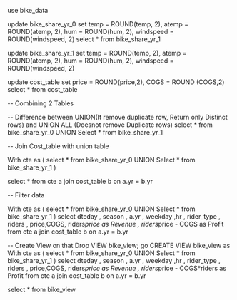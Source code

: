 use bike_data

update bike_share_yr_0
set
temp = ROUND(temp, 2),
  atemp = ROUND(atemp, 2),
  hum = ROUND(hum, 2),
  windspeed = ROUND(windspeed, 2)
  select * from bike_share_yr_1

  update bike_share_yr_1
  set 
  temp = ROUND(temp, 2),
  atemp = ROUND(atemp, 2),
  hum = ROUND(hum, 2),
  windspeed = ROUND(windspeed, 2)


  update cost_table
  set 
  price = ROUND(price,2),
  COGS = ROUND (COGS,2)
  select * from cost_table

-- Combining 2 Tables 

-- Difference between UNION(It remove duplicate row, Return only Distinct rows) and UNION ALL (Doesnot remove Duplicate rows)
select * from bike_share_yr_0
UNION 
Select * from bike_share_yr_1


-- Join Cost_table with union table 

With cte as (
select * from bike_share_yr_0
UNION 
Select * from bike_share_yr_1
)
 
select * from cte a
join cost_table b
on a.yr = b.yr


-- Filter data

With cte as (
select * from bike_share_yr_0
UNION 
Select * from bike_share_yr_1
)
select dteday , season , a.yr , weekday ,hr , rider_type , riders , price,COGS,
riders*price as Revenue , riders*price - COGS as Profit
from cte a
join cost_table b
on a.yr = b.yr

-- Create View on that 
Drop VIEW bike_view;
go
CREATE VIEW bike_view as 
With cte as (
select * from bike_share_yr_0
UNION 
Select * from bike_share_yr_1
)
select dteday , season , a.yr , weekday ,hr , rider_type , riders , price,COGS,
riders*price as Revenue , riders*price - COGS*riders as Profit
from cte a
join cost_table b
on a.yr = b.yr

select * from bike_view






